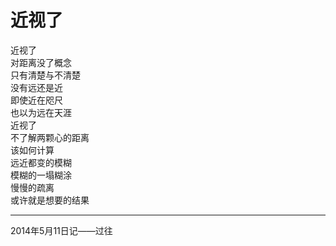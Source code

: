 # 近视了

近视了  
对距离没了概念  
只有清楚与不清楚  
没有远还是近  
即使近在咫尺  
也以为远在天涯  
近视了  
不了解两颗心的距离  
该如何计算  
远近都变的模糊  
模糊的一塌糊涂  
慢慢的疏离  
或许就是想要的结果

---
2014年5月11日记——过往